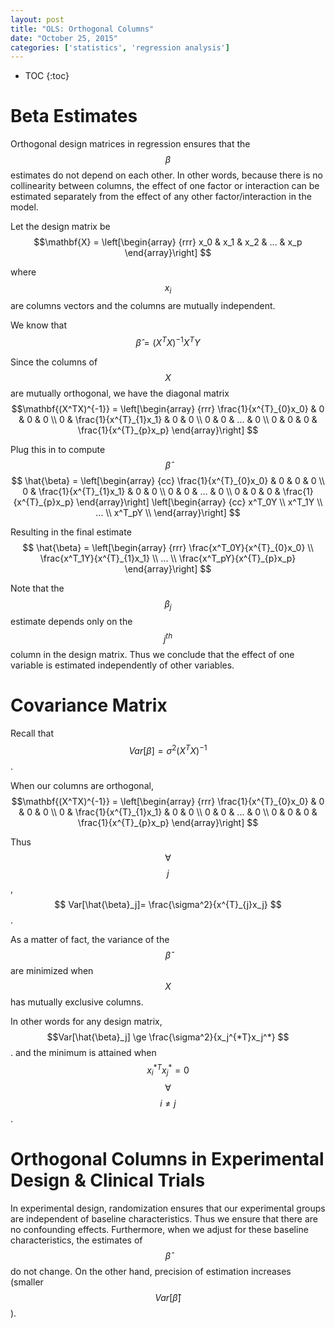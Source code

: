 ```yaml
---
layout: post
title: "OLS: Orthogonal Columns"
date: "October 25, 2015"
categories: ['statistics', 'regression analysis']
---
```


* TOC
{:toc}



# Beta Estimates

Orthogonal design matrices in regression ensures that the $$\beta$$ estimates do not depend on each other. In other words, because there is no collinearity between columns, the effect of one factor or interaction can be estimated separately from the effect of any other factor/interaction in the model.

Let the design matrix be
$$\mathbf{X} = \left[\begin{array}
{rrr}
x_0 & x_1 & x_2 & ... & x_p
\end{array}\right]
$$

where $$x_i$$ are columns vectors and the columns are mutually independent.

We know that
$$ \hat{\beta} = (X^TX)^{-1}X^TY $$

Since the columns of $$X$$ are mutually orthogonal, we have the diagonal matrix
$$\mathbf{(X^TX)^{-1}} = \left[\begin{array}
{rrr}
\frac{1}{x^{T}_{0}x_0} & 0 & 0 & 0 \\
0 & \frac{1}{x^{T}_{1}x_1} & 0 & 0 \\
0 & 0 & ... & 0 \\
0 & 0 & 0 & \frac{1}{x^{T}_{p}x_p} 
\end{array}\right]
$$

Plug this in to compute $$ \hat{\beta} $$
$$ \hat{\beta} = \left[\begin{array}
{cc}
\frac{1}{x^{T}_{0}x_0} & 0 & 0 & 0 \\
0 & \frac{1}{x^{T}_{1}x_1} & 0 & 0 \\
0 & 0 & ... & 0 \\
0 & 0 & 0 & \frac{1}{x^{T}_{p}x_p} 
\end{array}\right]
\left[\begin{array}
{cc}
x^T_0Y \\
x^T_1Y \\
... \\
x^T_pY \\
\end{array}\right]
$$

Resulting in the final estimate
$$ \hat{\beta} = \left[\begin{array}
{rrr}
\frac{x^T_0Y}{x^{T}_{0}x_0}  \\
\frac{x^T_1Y}{x^{T}_{1}x_1}  \\
... \\
\frac{x^T_pY}{x^{T}_{p}x_p} 
\end{array}\right]
$$


Note that the $$\beta_j$$ estimate depends only on the $$j^{th}$$ column in the design matrix. Thus we conclude that the effect of one variable is estimated independently of other variables.

# Covariance Matrix
Recall that $$ Var[\beta] = \sigma^2 (X^TX)^{-1} $$.

When our columns are orthogonal,
$$\mathbf{(X^TX)^{-1}} = \left[\begin{array}
{rrr}
\frac{1}{x^{T}_{0}x_0} & 0 & 0 & 0 \\
0 & \frac{1}{x^{T}_{1}x_1} & 0 & 0 \\
0 & 0 & ... & 0 \\
0 & 0 & 0 & \frac{1}{x^{T}_{p}x_p} 
\end{array}\right]
$$

Thus $$\forall$$ $$j$$, $$ Var[\hat{\beta}_j]= \frac{\sigma^2}{x^{T}_{j}x_j} $$.

As a matter of fact, the variance of the $$\hat{\beta}$$ are minimized when $$X$$ has mutually exclusive columns. 

In other words for any design matrix,
$$Var[\hat{\beta}_j] \ge \frac{\sigma^2}{x_j^{*T}x_j^*} $$. 
and the minimum is attained when $$x_i^{*T}x^*_j = 0$$ $$\forall$$ $$i \ne j$$.

# Orthogonal Columns in Experimental Design & Clinical Trials
In experimental design, randomization ensures that our experimental groups are independent of baseline characteristics. Thus we ensure that there are no confounding effects. Furthermore, when we adjust for these baseline characteristics, the estimates of $$\hat{\beta}$$ do not change. On the other hand, precision of  estimation increases (smaller $$Var[\hat{\beta}]$$).


